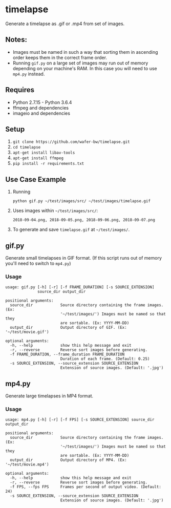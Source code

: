 # timelapse
Generate a timelapse as .gif or .mp4 from set of images.

## Notes:
* Images must be named in such a way that sorting them in ascending order keeps them in the correct frame order.
* Running `gif.py` on a large set of images may run out of memory depending on your machine's RAM. In this case you will need to use `mp4.py` instead.

## Requires
* Python 2.7.15 - Python 3.6.4
* ffmpeg and dependencies
* imageio and dependencies

## Setup
1. `git clone https://github.com/wafer-bw/timelapse.git`
2. `cd timelapse`
3. `apt-get install libav-tools`
4. `apt-get install ffmpeg`
5. `pip install -r requirements.txt`

## Use Case Example
1. Running
    ```
    python gif.py ~/test/images/src/ ~/test/images/timelapse.gif
    ```
2. Uses images within `~/test/images/src/`:
    ```
    2018-09-04.png, 2018-09-05.png, 2018-09-06.png, 2018-09-07.png
    ```
3. To generate and save `timelapse.gif` at `~/test/images/`.

## gif.py
Generate small timelapses in GIF format. (If this script runs out of memory you'll need to switch to `mp4.py`)

### Usage
```
usage: gif.py [-h] [-r] [-f FRAME_DURATION] [-s SOURCE_EXTENSION]
              source_dir output_dir

positional arguments:
  source_dir            Source directory containing the frame images. (Ex:
                        '~/test/images/') Images must be named so that they
                        are sortable. (Ex: YYYY-MM-DD)
  output_dir            Output directory of GIF. (Ex: '~/test/movie.gif')

optional arguments:
  -h, --help            show this help message and exit
  -r, --reverse         Reverse sort images before generating.
  -f FRAME_DURATION, --frame_duration FRAME_DURATION
                        Duration of each frame. (Default: 0.25)
  -s SOURCE_EXTENSION, --source_extension SOURCE_EXTENSION
                        Extension of source images. (Default: '.jpg')
```

## mp4.py
Generate large timelapses in MP4 format.

### Usage
```
usage: mp4.py [-h] [-r] [-f FPS] [-s SOURCE_EXTENSION] source_dir output_dir

positional arguments:
  source_dir            Source directory containing the frame images. (Ex:
                        '~/test/images/') Images must be named so that they
                        are sortable. (Ex: YYYY-MM-DD)
  output_dir            Output directory of MP4. (Ex: '~/test/movie.mp4')

optional arguments:
  -h, --help            show this help message and exit
  -r, --reverse         Reverse sort images before generating.
  -f FPS, --fps FPS     Frames per second of output video. (Default: 24)
  -s SOURCE_EXTENSION, --source_extension SOURCE_EXTENSION
                        Extension of source images. (Default: '.jpg')
```